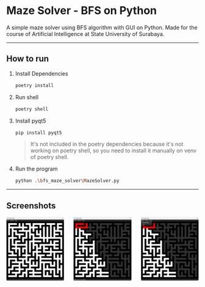 # Maze Solver - BFS on Python


A simple maze solver using BFS algorithm with GUI on Python. Made for the course of Artificial Intelligence at State University of Surabaya. 

---
## How to run
1. Install Dependencies
    ```bash
    poetry install
    ```
2. Run shell
    ```bash
    poetry shell
    ```
3. Install pyqt5
    ```bash
    pip install pyqt5
    ```
    > It's not included in the poetry dependencies because it's not working on poetry shell, so you need to install it manually on venv of poetry shell.
4. Run the program
    ```bash
    python .\bfs_maze_solver\MazeSolver.py 
    ```
---

## Screenshots
<div style="display: flex; flex-direction: row; justify-content: space-between;">
    <img src="docs/1.png" width="30%">
    <img src="docs/2.png" width="30%">
    <img src="docs/3.png" width="30%">
</div>